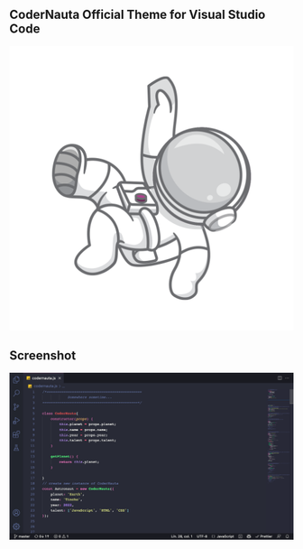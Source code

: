 ## CoderNauta Official Theme for Visual Studio Code

![CoderNauta](https://github.com/TinchoLalo/coder-nauta-theme-vscode/blob/master/icons/codernauta-banner.png?raw=true)




## Screenshot

![CoderNauta](https://github.com/TinchoLalo/coder-nauta-theme-vscode/blob/master/icons/sencroshot.png?raw=true)
